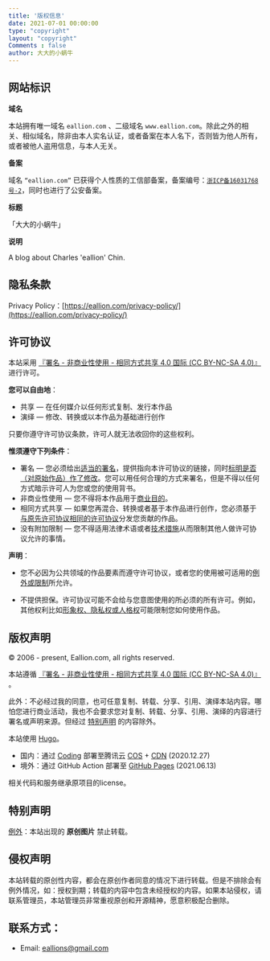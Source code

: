 ```yaml
---
title: '版权信息'
date: 2021-07-01 00:00:00
type: "copyright"
layout: "copyright"
Comments : false
author: 大大的小蜗牛
---
```


## 网站标识

**域名**

本站拥有唯一域名 `eallion.com` 、二级域名 `www.eallion.com`。除此之外的相关、相似域名，除非由本人实名认证，或者备案在本人名下，否则皆为他人所有，或者被他人盗用信息，与本人无关。

**备案**

域名 `“eallion.com”` 已获得个人性质的工信部备案，备案编号：<a href="http://beian.miit.gov.cn/" target="_blank">`浙ICP备16031768号-2`</a>，同时也进行了公安备案。

**标题**

「大大的小蜗牛」

**说明**

A blog about Charles 'eallion' Chin.


## 隐私条款

Privacy Policy：[https://eallion.com/privacy-policy/](https://eallion.com/privacy-policy/)


## 许可协议

本站采用 <a href="https://creativecommons.org/licenses/by-nc-sa/4.0/deed.zh" target="_blank">『署名 - 非商业性使用 - 相同方式共享 4.0 国际 (CC BY-NC-SA 4.0)』</a> 进行许可。

**您可以自由地**：

 - 共享 — 在任何媒介以任何形式复制、发行本作品 
 - 演绎 — 修改、转换或以本作品为基础进行创作 

只要你遵守许可协议条款，许可人就无法收回你的这些权利。

**惟须遵守下列条件**：

 - 署名 — 您必须给出[适当的署名](https://wiki.creativecommons.org/wiki/License_Versions#Detailed_attribution_comparison_chart)，提供指向本许可协议的链接，同时[标明是否（对原始作品）作了修改](https://wiki.creativecommons.org/wiki/License_Versions#Modifications_and_adaptations_must_be_marked_as_such)。您可以用任何合理的方式来署名，但是不得以任何方式暗示许可人为您或您的使用背书。 
 - 非商业性使用 — 您不得将本作品用于[商业目的](https://creativecommons.org/faq/#does-my-use-violate-the-noncommercial-clause-of-the-licenses)。
 - 相同方式共享 — 如果您再混合、转换或者基于本作品进行创作，您必须基于[与原先许可协议相同的许可协议](https://creativecommons.org/faq/#If_I_derive_or_adapt_material_offered_under_a_Creative_Commons_license.2C_which_CC_license.28s.29_can_I_use.3F)分发您贡献的作品。 
 - 没有附加限制 — 您不得适用法律术语或者[技术措施](https://wiki.creativecommons.org/wiki/License_Versions#Application_of_effective_technological_measures_by_users_of_CC-licensed_works_prohibited)从而限制其他人做许可协议允许的事情。 

**声明**：

 - 您不必因为公共领域的作品要素而遵守许可协议，或者您的使用被可适用的[例外或限制](https://creativecommons.org/faq/#Do_Creative_Commons_licenses_affect_exceptions_and_limitations_to_copyright.2C_such_as_fair_dealing_and_fair_use.3F)所允许。 

 - 不提供担保。许可协议可能不会给与您意图使用的所必须的所有许可。例如，其他权利比如[形象权、隐私权或人格权](https://wiki.creativecommons.org/Considerations_for_licensors_and_licensees)可能限制您如何使用作品。


## 版权声明

©️ 2006 - present, Eallion.com, all rights reserved.

本站遵循 <a href="https://creativecommons.org/licenses/by-nc-sa/4.0/deed.zh" target="_blank">『署名 - 非商业性使用 - 相同方式共享 4.0 国际 (CC BY-NC-SA 4.0)』</a> 。  

此外：不必经过我的同意，也可任意复制、转载、分享、引用、演绎本站内容。哪怕您进行商业活动，我也不会要求您对复制、转载、分享、引用、演绎的内容进行署名或声明来源。但经过 [特别声明](#特别声明) 的内容除外。

本站使用 <a href="https://gohugo.io" target="_blank">Hugo</a>。

 - 国内：通过 [Coding](https://coding.net/) 部署至腾讯云 [COS](https://cloud.tencent.com/product/cos) + [CDN](https://cloud.tencent.com/product/cdn) (2020.12.27)
 - 境外：通过 GitHub Action 部署至 [GitHub Pages](https://eallion.github.io/) (2021.06.13)

相关代码和服务继承原项目的license。


## 特别声明

<a href="https://wiki.creativecommons.org/Frequently_Asked_Questions#Do_Creative_Commons_licenses_affect_exceptions_and_limitations_to_copyright.2C_such_as_fair_dealing_and_fair_use.3F" target="_blank">例外</a>：本站出现的 **原创图片** 禁止转载。


## 侵权声明

本站转载的原创性内容，都会在原创作者同意的情况下进行转载。但是不排除会有例外情况，如：授权到期；转载的内容中包含未经授权的内容。如果本站侵权，请联系管理员，本站管理员非常重视原创和开源精神，愿意积极配合删除。

## 联系方式：

 - Email: <eallions@gmail.com>